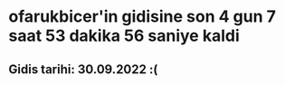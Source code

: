 # ofarukbicer'in gidisine son 4 gun 7 saat 53 dakika 56 saniye kaldi

## Gidis tarihi: 30.09.2022 :(